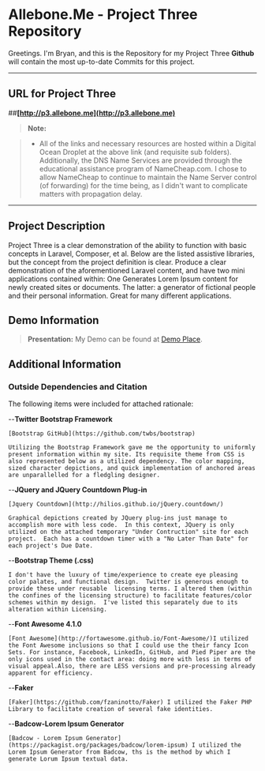 Allebone.Me - Project Three Repository
===================


Greetings.  I'm Bryan, and this is the Repository for my Project Three   **Github** will contain the most up-to-date Commits for this project.  


----------


URL for Project Three
-------------

##**[http://p3.allebone.me](http://p3.allebone.me)**


> **Note:**

> - All of the links and necessary resources are hosted within a Digital Ocean Droplet at the above link (and requisite sub folders). Additionally, the DNS Name Services are provided through the educational assistance program of NameCheap.com. I chose to allow NameCheap to continue to maintain the Name Server control (of forwarding) for the time being, as I didn't want to complicate matters with propagation delay. 

----------

Project Description
-------------------

Project Three is a clear demonstration of the ability to function with basic concepts in Laravel, Composer, et al. Below are the listed assistive libraries, but the concept from the project definition is clear.  Produce a clear demonstration of the aforementioned Laravel content, and have two mini applications contained within: One Generates Lorem Ipsum content for newly created sites or documents. The latter: a generator of fictional people and their personal information.  Great for many different applications. 

Demo Information
--------------------

> **Presentation:** My Demo can be found at [Demo Place](http://p1.allebone.com).

Additional Information
--------------------

### Outside Dependencies and Citation

The following items were included for attached rationale:

	
 --**Twitter Bootstrap Framework**
 
	[Bootstrap GitHub](https://github.com/twbs/bootstrap)
	
	Utilizing the Bootstrap Framework gave me the opportunity to uniformly present information within my site. Its requisite theme from CSS is also represented below as a utilized dependency. The color mapping, sized character depictions, and quick implementation of anchored areas are unparallelled for a fledgling designer. 
	
 --**JQuery and JQuery Countdown Plug-in**
	
	[Jquery Countdown](http://hilios.github.io/jQuery.countdown/)
	
	Graphical depictions created by JQuery plug-ins just manage to accomplish more with less code.  In this context, JQuery is only utilized on the attached temporary "Under Contruction" site for each project.  Each has a countdown timer with a "No Later Than Date" for each project's Due Date. 

 --**Bootstrap Theme (.css)**
 
	I don't have the luxury of time/experience to create eye pleasing color palates, and functional design.  Twitter is generous enough to provide these under reusable  licensing terms. I altered them (within the confines of the licensing structure) to facilitate features/color schemes within my design.  I've listed this separately due to its alteration within Licensing. 

--**Font Awesome 4.1.0**

	[Font Awesome](http://fortawesome.github.io/Font-Awesome/)I utilized the Font Awesome inclusions so that I could use the their fancy Icon Sets. For instance, Facebook, LinkedIn, GitHub, and Pied Piper are the only icons used in the contact area: doing more with less in terms of visual appeal.Also, there are LESS versions and pre-processing already apparent for efficiency.

--**Faker**

	[Faker](https://github.com/fzaninotto/Faker) I utilized the Faker PHP Library to facilitate creation of several fake identities. 

--**Badcow-Lorem Ipsum Generator**

	[Badcow - Lorem Ipsum Generator](https://packagist.org/packages/badcow/lorem-ipsum) I utilized the Lorem Ipsum Generator from Badcow, ths is the method by which I generate Lorum Ipsum textual data. 
